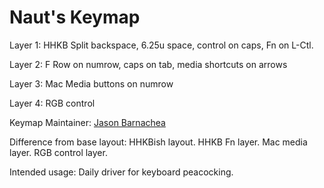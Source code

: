 Naut's Keymap
=======
 
Layer 1: HHKB Split backspace, 6.25u space, control on caps, Fn on L-Ctl.

Layer 2: F Row on numrow, caps on tab, media shortcuts on arrows

Layer 3: Mac Media buttons on numrow

Layer 4: RGB control

Keymap Maintainer: [Jason Barnachea](https://github.com/nautxx)

Difference from base layout: HHKBish layout. HHKB Fn layer. Mac media layer. RGB control layer.

Intended usage: Daily driver for keyboard peacocking. 
